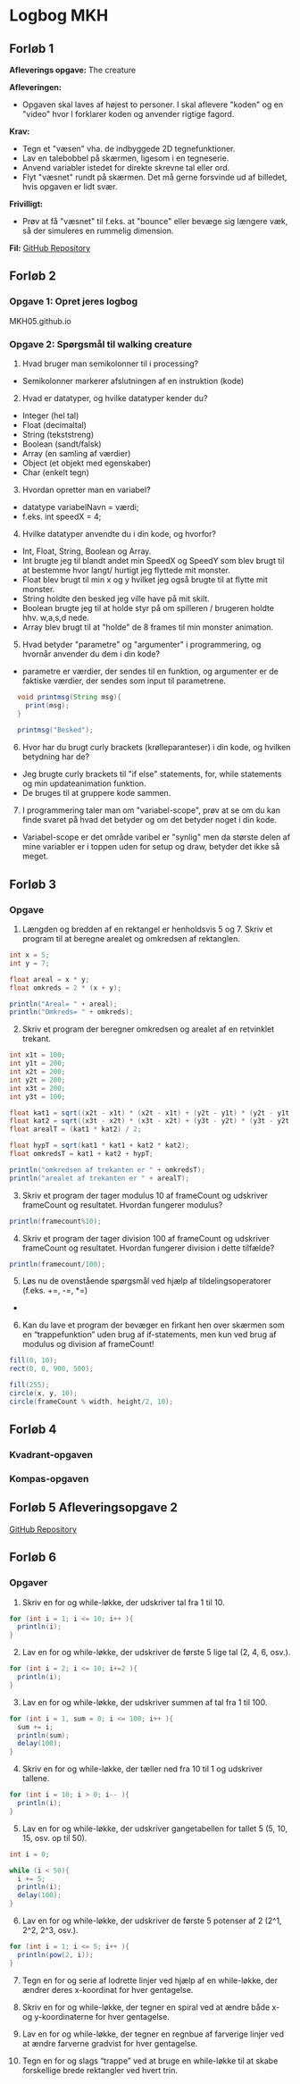 # Logbog MKH

## Forløb 1
**Afleverings opgave:** The creature

**Afleveringen:**
- Opgaven skal laves af højest to personer. I skal aflevere "koden" og en "video" hvor I forklarer koden og anvender rigtige fagord.

**Krav:**
- Tegn et "væsen" vha. de indbyggede 2D tegnefunktioner.
- Lav en talebobbel på skærmen, ligesom i en tegneserie.
- Anvend variabler istedet for direkte skrevne tal eller ord.
- Flyt "væsnet" rundt på skærmen. Det må gerne forsvinde ud af billedet, hvis opgaven er lidt svær.

**Frivilligt:**
- Prøv at få "væsnet" til f.eks. at "bounce" eller bevæge sig længere væk, så der simuleres en rummelig dimension.

**Fil:**
[GitHub Repository](https://github.com/MKH05/MKH05.github.io/tree/main/Creature)

## Forløb 2
### Opgave 1: Opret jeres logbog
MKH05.github.io
### Opgave 2: Spørgsmål til walking creature
1. Hvad bruger man semikolonner til i processing?
  - Semikolonner markerer afslutningen af en instruktion (kode)
2. Hvad er datatyper, og hvilke datatyper kender du?
  - Integer (hel tal)
  - Float (decimaltal)
  - String (tekststreng)
  - Boolean (sandt/falsk)
  - Array (en samling af værdier)
  - Object (et objekt med egenskaber)
  - Char (enkelt tegn)
3. Hvordan opretter man en variabel?
  - datatype variabelNavn = værdi;
  - f.eks. int speedX = 4;
4. Hvilke datatyper anvendte du i din kode, og hvorfor?
  - Int, Float, String, Boolean og Array.
  - Int brugte jeg til blandt andet min SpeedX og SpeedY som blev brugt til at bestemme hvor langt/ hurtigt jeg flyttede mit monster.
  - Float blev brugt til min x og y hvilket jeg også brugte til at flytte mit monster.
  - String holdte den besked jeg ville have på mit skilt.
  - Boolean brugte jeg til at holde styr på om spilleren / brugeren holdte hhv. w,a,s,d nede.
  - Array blev brugt til at "holde" de 8 frames til min monster animation.
5. Hvad betyder "parametre" og "argumenter" i programmering, og hvornår anvender du dem i din kode?
  - parametre er værdier, der sendes til en funktion, og argumenter er de faktiske værdier, der sendes som input til parametrene.
```java
  void printmsg(String msg){
    print(msg);
  }
  
  printmsg("Besked");
```
6. Hvor har du brugt curly brackets (krølleparanteser) i din kode, og hvilken betydning har de?
  - Jeg brugte curly brackets til "if else" statements, for, while statements og min updateanimation funktion.
  - De bruges til at gruppere kode sammen.
7. I programmering taler man om "variabel-scope", prøv at se om du kan finde svaret på hvad det betyder og om det betyder noget i din kode.
  - Variabel-scope er det område varibel er "synlig" men da største delen af mine variabler er i toppen uden for setup og draw, betyder det ikke så meget.

## Forløb 3
### Opgave
1. Længden og bredden af en rektangel er henholdsvis 5 og 7. Skriv et program til at beregne arealet og omkredsen af ​​rektanglen.
  ```java 
  int x = 5;
  int y = 7;

  float areal = x * y;
  float omkreds = 2 * (x + y);

  println("Areal= " + areal);
  println("Omkreds= " + omkreds);
  ```
  2. Skriv et program der beregner omkredsen og arealet af en retvinklet trekant.
  ```java
  int x1t = 100;
  int y1t = 200;
  int x2t = 200;
  int y2t = 200;
  int x3t = 200;
  int y3t = 100;

  float kat1 = sqrt((x2t - x1t) * (x2t - x1t) + (y2t - y1t) * (y2t - y1t));
  float kat2 = sqrt((x3t - x2t) * (x3t - x2t) + (y3t - y2t) * (y3t - y2t));
  float arealT = (kat1 * kat2) / 2;

  float hypT = sqrt(kat1 * kat1 + kat2 * kat2);
  float omkredsT = kat1 + kat2 + hypT;

  println("omkredsen af trekanten er " + omkredsT);
  println("arealet af trekanten er " + arealT);
  ```
3. Skriv et program der tager modulus 10 af frameCount og udskriver frameCount og resultatet. Hvordan fungerer modulus?
  ```java 
  println(framecount%10);
  ```
4. Skriv et program der tager division 100 af frameCount og udskriver frameCount og resultatet. Hvordan fungerer division i dette tilfælde?
  ```java 
  println(framecount/100);
  ```
5. Løs nu de ovenstående spørgsmål ved hjælp af tildelingsoperatorer (f.eks. +=, -=, *=)
  - 
6. Kan du lave et program der bevæger en firkant hen over skærmen som en “trappefunktion” uden brug af if-statements, men kun ved brug af modulus og division af frameCount!
  ```java 
  fill(0, 10);
  rect(0, 0, 900, 500);

  fill(255);
  circle(x, y, 10);
  circle(frameCount % width, height/2, 10);
  ```
## Forløb 4
### Kvadrant-opgaven

### Kompas-opgaven

## Forløb 5 Afleveringsopgave 2
[GitHub Repository](https://github.com/MKH05/MKH05.github.io/tree/main/BallGame)

## Forløb 6
### Opgaver
1. Skriv en for og while-løkke, der udskriver tal fra 1 til 10.
  ```java 
  for (int i = 1; i <= 10; i++ ){
    println(i);
  }
  ```
2. Lav en for og while-løkke, der udskriver de første 5 lige tal (2, 4, 6, osv.).
  ```java
  for (int i = 2; i <= 10; i+=2 ){
    println(i);
  }

  ```
3. Lav en for og while-løkke, der udskriver summen af tal fra 1 til 100.
  ```java
  for (int i = 1, sum = 0; i <= 100; i++ ){
    sum += i;
    println(sum);
    delay(100);
  }

  ```
4. Skriv en for og while-løkke, der tæller ned fra 10 til 1 og udskriver tallene.
  ```java
  for (int i = 10; i > 0; i-- ){
    println(i);
  }

  ```
5. Lav en for og while-løkke, der udskriver gangetabellen for tallet 5 (5, 10, 15, osv. op til 50).
  ```java
  int i = 0;

  while (i < 50){
    i += 5;
    println(i);
    delay(100);
  }

  ```
6. Lav en for og while-løkke, der udskriver de første 5 potenser af 2 (2^1, 2^2, 2^3, osv.).
  ```java
  for (int i = 1; i <= 5; i++ ){
    println(pow(2, i));
  }

  ```
7. Tegn en for og serie af lodrette linjer ved hjælp af en while-løkke, der ændrer deres x-koordinat for hver gentagelse.

8. Skriv en for og while-løkke, der tegner en spiral ved at ændre både x- og y-koordinaterne for hver gentagelse.

9. Lav en for og while-løkke, der tegner en regnbue af farverige linjer ved at ændre farverne gradvist for hver gentagelse.

10. Tegn en for og slags “trappe” ved at bruge en while-løkke til at skabe forskellige brede rektangler ved hvert trin.